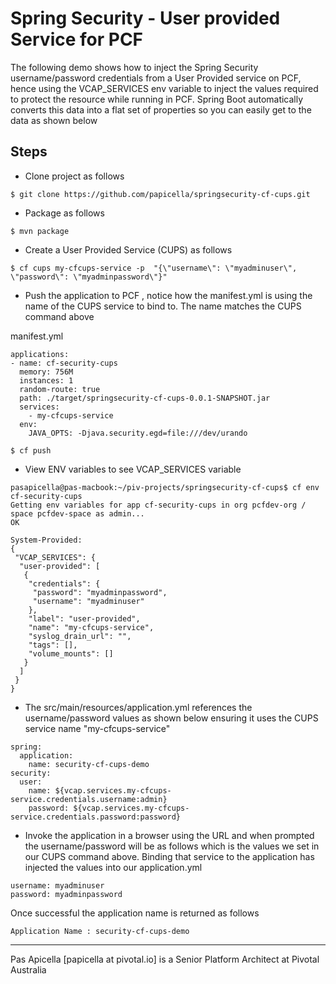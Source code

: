<h1>Spring Security - User provided Service for PCF </h1>

The following demo shows how to inject the Spring Security username/password credentials from a User Provided service on PCF,
hence using the VCAP_SERVICES env variable to inject the values required to protect the resource while running in PCF. Spring 
Boot automatically converts this data into a flat set of properties so you can easily get to the data as shown below

<h2>Steps</h2>

- Clone project as follows

```
$ git clone https://github.com/papicella/springsecurity-cf-cups.git
```

- Package as follows

```
$ mvn package
```

- Create a User Provided Service (CUPS) as follows

```
$ cf cups my-cfcups-service -p  "{\"username\": \"myadminuser\", \"password\": \"myadminpassword\"}"
```

- Push the application to PCF , notice how the manifest.yml is using the name of the CUPS service to bind
to. The name matches the CUPS command above

manifest.yml

```
applications:
- name: cf-security-cups
  memory: 756M
  instances: 1
  random-route: true
  path: ./target/springsecurity-cf-cups-0.0.1-SNAPSHOT.jar
  services:
    - my-cfcups-service
  env:
    JAVA_OPTS: -Djava.security.egd=file:///dev/urando
```

```
$ cf push
```

- View ENV variables to see VCAP_SERVICES variable

```
pasapicella@pas-macbook:~/piv-projects/springsecurity-cf-cups$ cf env cf-security-cups
Getting env variables for app cf-security-cups in org pcfdev-org / space pcfdev-space as admin...
OK

System-Provided:
{
 "VCAP_SERVICES": {
  "user-provided": [
   {
    "credentials": {
     "password": "myadminpassword",
     "username": "myadminuser"
    },
    "label": "user-provided",
    "name": "my-cfcups-service",
    "syslog_drain_url": "",
    "tags": [],
    "volume_mounts": []
   }
  ]
 }
}

```

- The src/main/resources/application.yml references the username/password values as shown below ensuring it uses
the CUPS service name "my-cfcups-service"

```
spring:
  application:
    name: security-cf-cups-demo
security:
  user:
    name: ${vcap.services.my-cfcups-service.credentials.username:admin}
    password: ${vcap.services.my-cfcups-service.credentials.password:password}
```

- Invoke the application in a browser using the URL and when prompted the username/password will be as follows which
is the values we set in our CUPS command above. Binding that service to the application has injected the values into
our application.yml 

```
username: myadminuser
password: myadminpassword
```

Once successful the application name is returned as follows

```
Application Name : security-cf-cups-demo
```

<hr />
Pas Apicella [papicella at pivotal.io] is a Senior Platform Architect at Pivotal Australia 